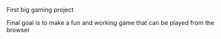 First big gaming project

Final goal is to make a fun and working game that can be played from the browser